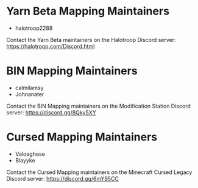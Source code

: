 # Yarn Beta Mapping Maintainers
- halotroop2288

Contact the Yarn Beta maintainers on the Halotroop Discord server: https://halotroop.com/Discord.html 

# BIN Mapping Maintainers
- calmilamsy
- Johnanater

Contact the BIN Mapping maintainers on the Modification Station Discord server: https://discord.gg/8Qky5XY

# Cursed Mapping Maintainers
- Valoeghese
- Blayyke

Contact the Cursed Mapping maintainers on the Minecraft Cursed Legacy Discord server: https://discord.gg/6mY95CC
